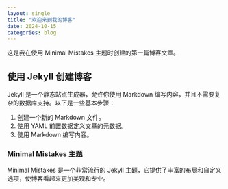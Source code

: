```yaml
---
layout: single
title: "欢迎来到我的博客"
date: 2024-10-15
categories: blog
---
```


这是我在使用 Minimal Mistakes 主题时创建的第一篇博客文章。

## 使用 Jekyll 创建博客

Jekyll 是一个静态站点生成器，允许你使用 Markdown 编写内容，并且不需要复杂的数据库支持。以下是一些基本步骤：

1. 创建一个新的 Markdown 文件。
2. 使用 YAML 前置数据定义文章的元数据。
3. 使用 Markdown 编写内容。

### Minimal Mistakes 主题

Minimal Mistakes 是一个非常流行的 Jekyll 主题，它提供了丰富的布局和自定义选项，使博客看起来更加美观和专业。
